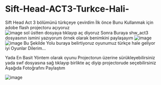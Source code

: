 # Sift-Head-ACT3-Turkce-Hali-
Sift Head Act 3 bölümünü türkçeye çevirdim
İlk önce Bunu Kullanmak için adobe flash projectoru açıyoruz  
![image](https://github.com/user-attachments/assets/eafc1b1e-68b5-40b3-b71e-f170f03eb7f5)
sol üstten dosyaya tıklayıp aç diyoruz
Sonra Buraya shw_act3 dosyasının ismini yazıyorum örnek olarak benimkini paylaşayım
![image](https://github.com/user-attachments/assets/e64291e6-affd-4734-b181-2b1b43099094)
![image](https://github.com/user-attachments/assets/703000ca-692c-4296-b6ec-5b17bbe02831)
Bu Şekilde Yolu buraya belirtiyoruz oyunumuz türkçe hale geliyor iyi Oyunlar Dilerim...

Yada  En Basit Yöntem olarak oyunu Projectorun üzerine sürükleyebilirsiniz yada swf dosyasına sağ tıklayıp birlikte aç diyip projectorude seçebilirsiniz Aşağıda Fotoğrafını Paylaştım

![image](https://github.com/user-attachments/assets/c64b5424-8fcf-4f74-81cc-60d2f192657f)

